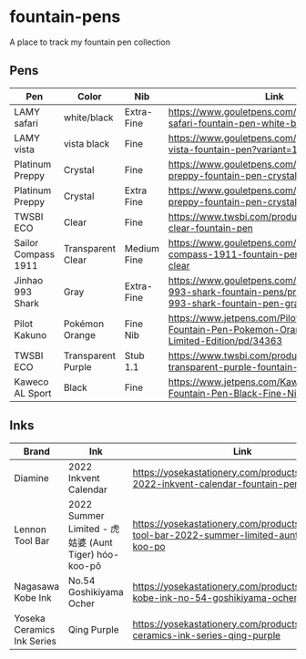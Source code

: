 # fountain-pens
A place to track my fountain pen collection

## Pens

| Pen | Color | Nib | Link |
|---|---|---|---|
|LAMY safari|white/black|Extra-Fine|https://www.gouletpens.com/products/lamy-safari-fountain-pen-white-black|
|LAMY vista|vista black|Fine|https://www.gouletpens.com/products/lamy-vista-fountain-pen?variant=11884853002283|
|Platinum Preppy|Crystal|Fine|https://www.gouletpens.com/products/platinum-preppy-fountain-pen-crystal|
|Platinum Preppy|Crystal|Extra Fine|https://www.gouletpens.com/products/platinum-preppy-fountain-pen-crystal|
|TWSBI ECO|Clear|Fine|https://www.twsbi.com/products/twsbi-eco-clear-fountain-pen|
|Sailor Compass 1911|Transparent Clear|Medium Fine|https://www.gouletpens.com/products/sailor-compass-1911-fountain-pen-transparent-clear|
|Jinhao 993 Shark|Gray|Extra-Fine|https://www.gouletpens.com/collections/jinhao-993-shark-fountain-pens/products/jinhao-993-shark-fountain-pen-gray|
|Pilot Kakuno|Pokémon Orange|Fine Nib|https://www.jetpens.com/Pilot-Kakuno-Fountain-Pen-Pokemon-Orange-Fine-Nib-Limited-Edition/pd/34363|
|TWSBI ECO|Transparent Purple|Stub 1.1|https://www.twsbi.com/products/twsbi-eco-transparent-purple-fountain-pen|
|Kaweco AL Sport|Black|Fine|https://www.jetpens.com/Kaweco-AL-Sport-Fountain-Pen-Black-Fine-Nib/pd/5823|

## Inks

| Brand | Ink | Link |
|---|---|---|
|Diamine|2022 Inkvent Calendar|https://yosekastationery.com/products/diamine-2022-inkvent-calendar-fountain-pen-ink|
|Lennon Tool Bar|2022 Summer Limited - 虎姑婆 (Aunt Tiger) hóo-koo-pô|https://yosekastationery.com/products/lennon-tool-bar-2022-summer-limited-aunt-tiger-hoo-koo-po|
|Nagasawa Kobe Ink|No.54 Goshikiyama Ocher|https://yosekastationery.com/products/nagasawa-kobe-ink-no-54-goshikiyama-ocher|
|Yoseka Ceramics Ink Series|Qing Purple|https://yosekastationery.com/products/yoseka-ceramics-ink-series-qing-purple|
